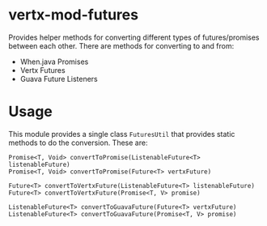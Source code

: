 # vertx-mod-futures
Provides helper methods for converting different types of futures/promises between each other. There are methods for converting to and from:

* When.java Promises
* Vertx Futures
* Guava Future Listeners

# Usage
This module provides a single class `FuturesUtil` that provides static methods to do the conversion. These are:

```
Promise<T, Void> convertToPromise(ListenableFuture<T> listenableFuture)
Promise<T, Void> convertToPromise(Future<T> vertxFuture)

Future<T> convertToVertxFuture(ListenableFuture<T> listenableFuture)
Future<T> convertToVertxFuture(Promise<T, V> promise)

ListenableFuture<T> convertToGuavaFuture(Future<T> vertxFuture)
ListenableFuture<T> convertToGuavaFuture(Promise<T, V> promise)
```